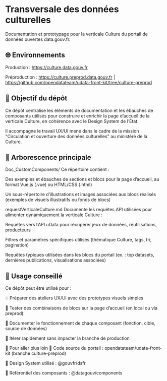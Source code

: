 # Transversale des données culturelles

Documentation et prototypage pour la verticale Culture du portail de données ouvertes data.gouv.fr.

## 🌐 Environnements
Production : https://culture.data.gouv.fr

Préproduction : https://culture.preprod.data.gouv.fr | https://github.com/opendatateam/udata-front-kit/tree/culture-preprod

## 🎯 Objectif du dépôt
Ce dépôt centralise les éléments de documentation et les ébauches de composants utilisés pour construire et enrichir la page d’accueil de la verticale Culture, en cohérence avec le Design System de l’État.

Il accompagne le travail UX/UI mené dans le cadre de la mission "Circulation et ouverture des données culturelles" au ministère de la Culture.

## 📁 Arborescence principale
Doc_CustomComponents/
Ce répertoire contient :

Des exemples et ébauches de sections et blocs pour la page d’accueil, au format Vue.js (.vue) ou HTML/CSS (.html)

Un sous-répertoire d’illustrations et images associées aux blocs réalisés (exemples de visuels illustratifs ou fonds de blocs)

requestVerticaleCulture.md
Documente les requêtes API utilisées pour alimenter dynamiquement la verticale Culture :

Requêtes vers l’API uData pour récupérer jeux de données, réutilisations, producteurs

Filtres et paramètres spécifiques utilisés (thématique Culture, tags, tri, pagination)

Requêtes typiques utilisées dans les blocs du portail (ex. : top datasets, dernières publications, visualisations associées)

## 🧪 Usage conseillé
Ce dépôt peut être utilisé pour :

💡 Préparer des ateliers UX/UI avec des prototypes visuels simples

🧱 Tester des combinaisons de blocs sur la page d’accueil (en local ou via preprod)

📝 Documenter le fonctionnement de chaque composant (fonction, cible, source de données)

🔄 Itérer rapidement sans impacter la branche de production

📌 Pour aller plus loin
🔧 Code source du portail : opendatateam/udata-front-kit (branche culture-preprod)

🧱 Design System utilisé : @gouvfr/dsfr

📁 Référentiel des composants : @datagouv/components
